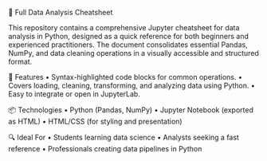 📄 Full Data Analysis Cheatsheet

This repository contains a comprehensive Jupyter cheatsheet for data analysis in Python, designed as a quick reference for both beginners and experienced practitioners. The document consolidates essential Pandas, NumPy, and data cleaning operations in a visually accessible and structured format.

🧰 Features
	•	Syntax-highlighted code blocks for common operations.
	•	Covers loading, cleaning, transforming, and analyzing data using Python.
	•	Easy to integrate or open in JupyterLab.

📦 Technologies
	•	Python (Pandas, NumPy)
	•	Jupyter Notebook (exported as HTML)
	•	HTML/CSS (for styling and presentation)

🔍 Ideal For
	•	Students learning data science
	•	Analysts seeking a fast reference
	•	Professionals creating data pipelines in Python
